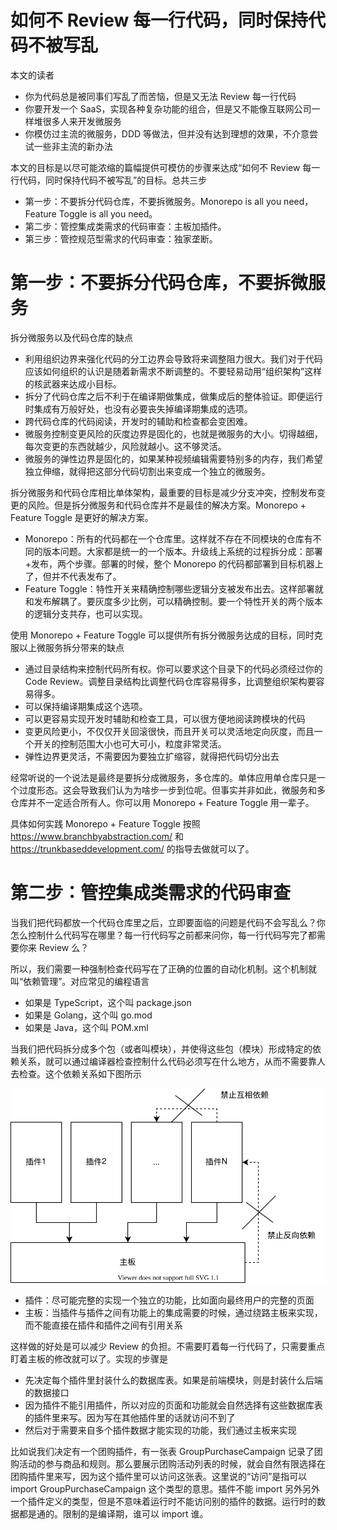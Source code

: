 # 如何不 Review 每一行代码，同时保持代码不被写乱

本文的读者

* 你为代码总是被同事们写乱了而苦恼，但是又无法 Review 每一行代码
* 你要开发一个 SaaS，实现各种复杂功能的组合，但是又不能像互联网公司一样堆很多人来开发微服务
* 你模仿过主流的微服务，DDD 等做法，但并没有达到理想的效果，不介意尝试一些非主流的新办法

本文的目标是以尽可能浓缩的篇幅提供可模仿的步骤来达成“如何不 Review 每一行代码，同时保持代码不被写乱”的目标。总共三步

* 第一步：不要拆分代码仓库，不要拆微服务。Monorepo is all you need，Feature Toggle is all you need。
* 第二步：管控集成类需求的代码审查：主板加插件。
* 第三步：管控规范型需求的代码审查：独家垄断。

# 第一步：不要拆分代码仓库，不要拆微服务

拆分微服务以及代码仓库的缺点

* 利用组织边界来强化代码的分工边界会导致将来调整阻力很大。我们对于代码应该如何组织的认识是随着新需求不断调整的。不要轻易动用“组织架构”这样的核武器来达成小目标。
* 拆分了代码仓库之后不利于在编译期做集成，做集成后的整体验证。即便运行时集成有万般好处，也没有必要丧失掉编译期集成的选项。
* 跨代码仓库的代码阅读，开发时的辅助和检查都会变困难。
* 微服务控制变更风险的灰度边界是固化的，也就是微服务的大小。切得越细，每次变更的东西就越少，风险就越小。这不够灵活。
* 微服务的弹性边界是固化的，如果某种视频编辑需要特别多的内存，我们希望独立伸缩，就得把这部分代码切割出来变成一个独立的微服务。

拆分微服务和代码仓库相比单体架构，最重要的目标是减少分支冲突，控制发布变更的风险。但是拆分微服务和代码仓库并不是最佳的解决方案。Monorepo + Feature Toggle 是更好的解决方案。

* Monorepo：所有的代码都在一个仓库里。这样就不存在不同模块的仓库有不同的版本问题。大家都是统一的一个版本。升级线上系统的过程拆分成：部署+发布，两个步骤。部署的时候，整个 Monorepo 的代码都部署到目标机器上了，但并不代表发布了。
* Feature Toggle：特性开关来精确控制哪些逻辑分支被发布出去。这样部署就和发布解耦了。要灰度多少比例，可以精确控制。要一个特性开关的两个版本的逻辑分支共存，也可以实现。

使用 Monorepo + Feature Toggle 可以提供所有拆分微服务达成的目标，同时克服以上微服务拆分带来的缺点

* 通过目录结构来控制代码所有权。你可以要求这个目录下的代码必须经过你的 Code Review。调整目录结构比调整代码仓库容易得多，比调整组织架构要容易得多。
* 可以保持编译期集成这个选项。
* 可以更容易实现开发时辅助和检查工具，可以很方便地阅读跨模块的代码
* 变更风险更小，不仅仅开关回滚很快，而且开关可以灵活地定向灰度，而且一个开关的控制范围大小也可大可小，粒度非常灵活。
* 弹性边界更灵活，不需要因为要独立扩缩容，就得把代码切分出去

经常听说的一个说法是最终是要拆分成微服务，多仓库的。单体应用单仓库只是一个过度形态。这会导致我们认为为啥步一步到位呢。但事实并非如此，微服务和多仓库并不一定适合所有人。你可以用 Monorepo + Feature Toggle 用一辈子。

具体如何实践 Monorepo + Feature Toggle 按照 https://www.branchbyabstraction.com/ 和 https://trunkbaseddevelopment.com/ 的指导去做就可以了。

# 第二步：管控集成类需求的代码审查

当我们把代码都放一个代码仓库里之后，立即要面临的问题是代码不会写乱么？你怎么控制什么代码写在哪里？每一行代码写之前都来问你，每一行代码写完了都需要你来 Review 么？

所以，我们需要一种强制检查代码写在了正确的位置的自动化机制。这个机制就叫“依赖管理”。对应常见的编程语言

* 如果是 TypeScript，这个叫 package.json
* 如果是 Golang，这个叫 go.mod
* 如果是 Java，这个叫 POM.xml

当我们把代码拆分成多个包（或者叫模块），并使得这些包（模块）形成特定的依赖关系，就可以通过编译器检查控制什么代码必须写在什么地方，从而不需要靠人去检查。这个依赖关系如下图所示

![motherboard](docs/Part1/InformationHiding/Motherboard-2.drawio.svg)

* 插件：尽可能完整的实现一个独立的功能，比如面向最终用户的完整的页面
* 主板：当插件与插件之间有功能上的集成需要的时候，通过绕路主板来实现，而不能直接在插件和插件之间有引用关系

这样做的好处是可以减少 Review 的负担。不需要盯着每一行代码了，只需要重点盯着主板的修改就可以了。实现的步骤是

* 先决定每个插件里封装什么的数据库表。如果是前端模块，则是封装什么后端的数据接口
* 因为插件不能引用插件，所以对应的页面和功能就会自然选择有这些数据库表的插件里来写。因为写在其他插件里的话就访问不到了
* 然后对于需要来自多个插件数据才能实现的功能，我们通过主板来实现

比如说我们决定有一个团购插件，有一张表 GroupPurchaseCampaign 记录了团购活动的参与商品和规则。那么要展示团购活动列表的时候，就会自然有限选择在团购插件里来写，因为这个插件里可以访问这张表。这里说的“访问”是指可以 import GroupPurchaseCampaign 这个类型的意思。插件不能 import 另外另外一个插件定义的类型，但是不意味着运行时不能访问别的插件的数据。运行时的数据都是通的。限制的是编译期，谁可以 import 谁。
